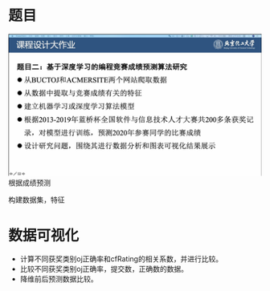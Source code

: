 # 题目
![](img/IMG_2058.JPG)
根据成绩预测

构建数据集，特征   

# 数据可视化
- 计算不同获奖类别oj正确率和cfRating的相关系数，并进行比较。
- 比较不同获奖类别oj正确率，提交数，正确数的数据。
- 降维前后预测数据比较。

